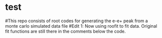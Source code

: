 
# test 
#This repo consists of root codes for generating the e-e+ peak from a monte carlo simulated data file
#Edit 1: Now using roofit to fit data. Original fit functions are still there in the comments below the code.

